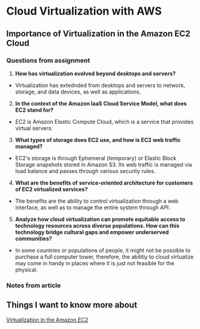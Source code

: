 # Cloud Virtualization with AWS

## Importance of Virtualization in the Amazon EC2 Cloud 

### Questions from assignment 

1. **How has virtualization evolved beyond desktops and servers?**
- Virtualization has extednded from desktops and servers to network, storage, and data devices, as well as applications. 

2. **In the context of the Amazon IaaS Cloud Service Model, what does EC2 stand for?**
- EC2 is Amazon Elastic Compute Cloud, which is a service that provides virtual servers. 

3. **What types of storage does EC2 use, and how is EC2 web traffic managed?**
- EC2's storage is through Ephemeral (temporary) or Elastic Block Storage snapshots stored in Amazon S3. Its web traffic is managed via load balance and passes through various security rules. 

4. **What are the benefits of service-oriented architecture for customers of EC2 virtualized services?**
- The benefits are the ability to control virtualization through a web interface, as well as to manage the entire system through API. 

5. **Analyze how cloud virtualization can promote equitable access to technology resources across diverse populations. How can this technology bridge cultural gaps and empower underserved communities?**
- In some countries or populations of people, it might not be possible to purchase a full computer tower, therefore, the abilitiy to cloud virtualize may come in handy in places where it is just not feasible for the physical. 

### Notes from article 

## Things I want to know more about 

[Virtualization in the Amazon EC2](https://www.joe0.com/2017/06/11/importance-of-virtualization-in-the-amazon-ec2-cloud/)

